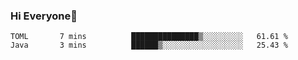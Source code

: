 ### Hi Everyone👋
<!--START_SECTION:waka-->
```text
TOML       7 mins          ███████████████▒░░░░░░░░░   61.61 % 
Java       3 mins          ██████▒░░░░░░░░░░░░░░░░░░   25.43 % 
```
<!--END_SECTION:waka-->


<!--
**YeonSeong-Lee/YeonSeong-Lee** is a ✨ _special_ ✨ repository because its `README.md` (this file) appears on your GitHub profile.

Here are some ideas to get you started:

- 🔭 I’m currently working on ...
- 🌱 I’m currently learning ...
- 👯 I’m looking to collaborate on ...
- 🤔 I’m looking for help with ...
- 💬 Ask me about ...
- 📫 How to reach me: ...
- 😄 Pronouns: ...
- ⚡ Fun fact: ...
-->
